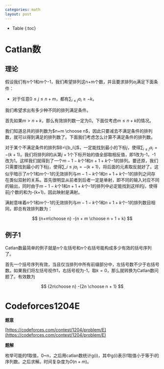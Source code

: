 ```yaml
---
categories: math
layout: post
---
```


- Table
{:toc}
# Catlan数

## 理论

假设我们有n个1和m个-1，我们希望排列这n+m个数，并且要求排列$a_i$满足下面条件：

- 对于任意$0 \leq j \leq n+m$，都有$\sum_{i\leq j} a_i \geq -k$。

我们希望求出有多少种不同的排列满足条件。

首先如果$m > n+k$，那么有效排列数一定为0。下面仅考虑$m\leq n+k$的情况。

我们知道总共的排列数为$n+m \choose n$，因此只要减去不满足条件的排列数，就可以得到满足的排列数了。下面我们考虑怎么计算不满足条件的排列数。

对于某个不满足条件的排列$B=\[b_i\]$，一定能找到最小的下标$j$，使得$\sum_{i\leq j} a_i = -(k+1)$。我们将排列$B$的从第$j+1$个下标开始的值全部取相反值，即1改为-1，-1改为1。这样我们就得到了一个$m-1-k$个1和$n+1+k$个-1的排列。要还原，我们只需要找到最小的下标$j$，使得$\sum\_{i\leq j} a_i = -(k+1)$，将后面的元素取反就好了。这似乎暗示了$n$个1和$m$个-1的无效排列与$m-1-k$个1和$n+1+k$个-1的排列之间存在类似双射的关系。首先很明显从前者到后者一定是单射，即不同的输入对应不同的输出，同时由于$m-1-k$个1和$n+1+k$个-1的排列中必定能找到这样的$j$，使得前j个数的和为-(k+1)，因此映射是满射。

满射意味着$n$个1和$m$个-1的无效排列与$m-1-k$个1和$n+1+k$个-1的排列数目相同，即总有效排列数为：


$$
{n+m\choose n} -{n + m \choose n + 1 + k}
$$




## 例子1

Catlan数最简单的例子就是n个左括号和n个右括号能构成多少有效的括号序列了。



首先一个括号序列有效，当且仅当排列中所有前缀部分中，左括号数不少于右括号数。如果我们将左括号视作1，右括号视为-1，取$k=0$，那么就转换为Catlan数问题了。有效数为



$$
{2n\choose n} -{2n \choose n + 1}
$$

# Codeforces1204E

**题意**

[https://codeforces.com/contest/1204/problem/E](https://codeforces.com/contest/1204/problem/E)

**题解**

枚举可能的f取值，0~n，之后用catlan数统计g(i)，其中g(i)表示f取值小于等于i的序列数。之后求解。时间复杂度为$O(n+m)$。